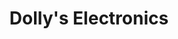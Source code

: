---
title: "Dolly's Electronics"
url: /karachi/dollys-electronics-ayesha-manzil-fly-over/
shop: Videothek
---